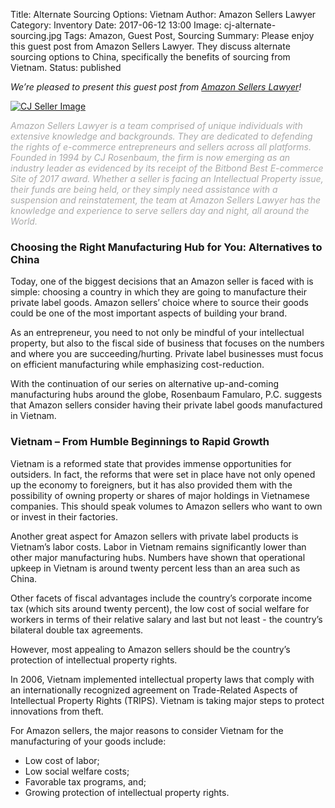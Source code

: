 Title: Alternate Sourcing Options: Vietnam
Author: Amazon Sellers Lawyer
Category: Inventory
Date: 2017-06-12 13:00
Image: cj-alternate-sourcing.jpg
Tags: Amazon, Guest Post, Sourcing
Summary: Please enjoy this guest post from Amazon Sellers Lawyer. They discuss alternate sourcing options to China, specifically the benefits of sourcing from Vietnam.
Status: published

*We’re pleased to present this guest post from [Amazon Sellers Lawyer](http://www.amazonsellerslawyer.com/)!*

<a href="http://www.amazonsellerslawyer.com/">![CJ Seller Image](/images/blog/2017/05/asl-cover-photo.png)</a>
 
<em><font color="darkgray">Amazon Sellers Lawyer is a team comprised of unique individuals with extensive knowledge and backgrounds. They are dedicated to defending the rights of e-commerce entrepreneurs and sellers across all platforms. Founded in 1994 by CJ Rosenbaum, the firm is now emerging as an industry leader as evidenced by its receipt of the Bitbond Best E-commerce Site of 2017 award. Whether a seller is facing an Intellectual Property issue, their funds are being held, or they simply need assistance with a suspension and reinstatement, the team at Amazon Sellers Lawyer has the knowledge and experience to serve sellers day and night, all around the World.</font></em>
 
### Choosing the Right Manufacturing Hub for You: Alternatives to China
 
Today, one of the biggest decisions that an Amazon seller is faced with is simple: choosing a country in which they are going to manufacture their private label goods. Amazon sellers’ choice where to source their goods could be one of the most important aspects of building your brand.
 
As an entrepreneur, you need to not only be mindful of your intellectual property, but also to the fiscal side of business that focuses on the numbers and where you are succeeding/hurting. Private label businesses must focus on efficient manufacturing while emphasizing cost-reduction. 
 
With the continuation of our series on alternative up-and-coming manufacturing hubs around the globe, Rosenbaum Famularo, P.C. suggests that Amazon sellers consider having their private label goods manufactured in Vietnam.
 
### Vietnam – From Humble Beginnings to Rapid Growth 
 
Vietnam is a reformed state that provides immense opportunities for outsiders. In fact, the reforms that were set in place have not only opened up the economy to foreigners, but it has also provided them with the possibility of owning property or shares of major holdings in Vietnamese companies. This should speak volumes to Amazon sellers who want to own or invest in their factories. 
 
Another great aspect for Amazon sellers with private label products is Vietnam’s labor costs.  Labor in Vietnam remains significantly lower than other major manufacturing hubs. Numbers have shown that operational upkeep in Vietnam is around twenty percent less than an area such as China. 
 
Other facets of fiscal advantages include the country’s corporate income tax (which sits around twenty percent), the low cost of social welfare for workers in terms of their relative salary and last but not least - the country’s bilateral double tax agreements.
 
However, most appealing to Amazon sellers should be the country’s protection of intellectual property rights.  
 
In 2006, Vietnam implemented intellectual property laws that comply with an internationally recognized agreement on Trade-Related Aspects of Intellectual Property Rights (TRIPS).  Vietnam is taking major steps to protect innovations from theft. 
 
For Amazon sellers, the major reasons to consider Vietnam for the manufacturing of your goods include:

* Low cost of labor;  
* Low social welfare costs;  
* Favorable tax programs, and;
* Growing protection of intellectual property rights.
